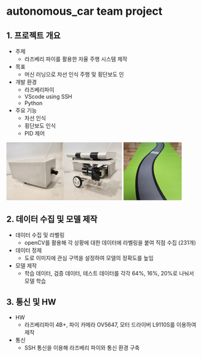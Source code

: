 # autonomous_car team project
## 1. 프로젝트 개요
- 주제
  - 라즈베리 파이를 활용한 자율 주행 시스템 제작
- 목표
  - 머신 러닝으로 차선 인식 주행 및 횡단보도 인
- 개발 환경
  - 라즈베리파이
  - VScode using SSH
  - Python
- 주요 기능
  - 차선 인식
  - 횡단보도 인식
  - PID 제어

<img src = "https://github.com/kimdhair/autonomous_car/blob/main/%EC%BD%94%EC%8A%A4%20%EB%B0%8F%20%EC%99%84%EC%84%B1%EC%82%AC%EC%A7%84/outside_car.jpg?raw=true" width="30%"><img src = "https://github.com/kimdhair/autonomous_car/blob/main/%EC%BD%94%EC%8A%A4%20%EB%B0%8F%20%EC%99%84%EC%84%B1%EC%82%AC%EC%A7%84/inside_car.jpg?raw=true" width="30%">
<img src = "https://github.com/kimdhair/autonomous_car/blob/main/%EC%BD%94%EC%8A%A4%20%EB%B0%8F%20%EC%99%84%EC%84%B1%EC%82%AC%EC%A7%84/course2.jpg?raw=true" width="30%"></img>

## 2. 데이터 수집 및 모델 제작
- 데이터 수집 및 라벨링
  - openCV를 활용해 각 상황에 대한 데이터에 라벨링을 붙여 직점 수집 (231개)
- 데이터 정제
  - 도로 이미지에 관심 구역을 설정하여 모델의 정확도를 높임
- 모델 제작
  - 학습 데이터, 검증 데이터, 테스트 데이터를 각각 64%, 16%, 20%로 나눠서 모델 학습

## 3. 통신 및 HW
- HW
  - 라즈베리파이 4B+, 파이 카메라 OV5647, 모터 드라이버 L9110S를 이용하여 제작
- 통신
  - SSH 통신을 이용해 라즈베리 파이와 통신 환경 구축
